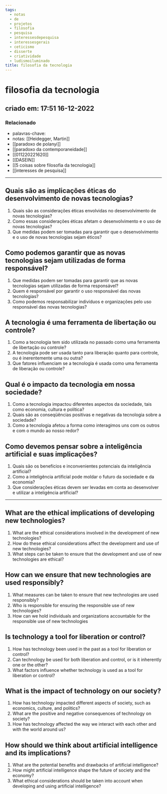 ```yaml
---
tags:
  - notas
  - de
  - projetos
  - filosofia
  - pesquisa
  - interessesdepesquisa
  - interessesgerais
  - ceticismo
  - disserte
  - criatividade
  - ludismoiluminado
title: filosofia da tecnologia
---
```

# filosofia da tecnologia
## criado em: 17:51 16-12-2022

### Relacionado
- palavras-chave:
- notas: [[Heidegger, Martin]]
- [[paradoxo de polanyi]]
- [[paradoxo da contemporaneidade]]
- [[011220221620]]
- [[DASEIN]]
- [[5 coisas sobre filosofia da tecnologia]]
- [[interesses de pesquisa]]
---
## Quais são as implicações éticas do desenvolvimento de novas tecnologias?

1.  Quais são as considerações éticas envolvidas no desenvolvimento de novas tecnologias?
2.  Como essas considerações éticas afetam o desenvolvimento e o uso de novas tecnologias?
3.  Que medidas podem ser tomadas para garantir que o desenvolvimento e o uso de novas tecnologias sejam éticos?

## Como podemos garantir que as novas tecnologias sejam utilizadas de forma responsável?

1.  Que medidas podem ser tomadas para garantir que as novas tecnologias sejam utilizadas de forma responsável?
2.  Quem é responsável por garantir o uso responsável das novas tecnologias?
3.  Como podemos responsabilizar indivíduos e organizações pelo uso responsável das novas tecnologias?

## A tecnologia é uma ferramenta de libertação ou controle?

1.  Como a tecnologia tem sido utilizada no passado como uma ferramenta de libertação ou controle?
2.  A tecnologia pode ser usada tanto para liberação quanto para controle, ou é inerentemente uma ou outra?
3.  Que fatores influenciam se a tecnologia é usada como uma ferramenta de liberação ou controle?

## Qual é o impacto da tecnologia em nossa sociedade?

1.  Como a tecnologia impactou diferentes aspectos da sociedade, tais como economia, cultura e política?
2.  Quais são as conseqüências positivas e negativas da tecnologia sobre a sociedade?
3.  Como a tecnologia afetou a forma como interagimos uns com os outros e com o mundo ao nosso redor?

## Como devemos pensar sobre a inteligência artificial e suas implicações?
1.  Quais são os benefícios e inconvenientes potenciais da inteligência artificial?
2.  Como a inteligência artificial pode moldar o futuro da sociedade e da economia?
3.  Que considerações éticas devem ser levadas em conta ao desenvolver e utilizar a inteligência artificial?

---
## What are the ethical implications of developing new technologies?

1.  What are the ethical considerations involved in the development of new technologies?
2.  How do these ethical considerations affect the development and use of new technologies?
3.  What steps can be taken to ensure that the development and use of new technologies are ethical?

## How can we ensure that new technologies are used responsibly?
1.  What measures can be taken to ensure that new technologies are used responsibly?
2.  Who is responsible for ensuring the responsible use of new technologies?
3.  How can we hold individuals and organizations accountable for the responsible use of new technologies

## Is technology a tool for liberation or control?

1.  How has technology been used in the past as a tool for liberation or control?
2.  Can technology be used for both liberation and control, or is it inherently one or the other?
3.  What factors influence whether technology is used as a tool for liberation or control?

## What is the impact of technology on our society?

1.  How has technology impacted different aspects of society, such as economics, culture, and politics?
2.  What are the positive and negative consequences of technology on society?
3.  How has technology affected the way we interact with each other and with the world around us?

## How should we think about artificial intelligence and its implications?
1.  What are the potential benefits and drawbacks of artificial intelligence?
2.  How might artificial intelligence shape the future of society and the economy?
3.  What ethical considerations should be taken into account when developing and using artificial intelligence?